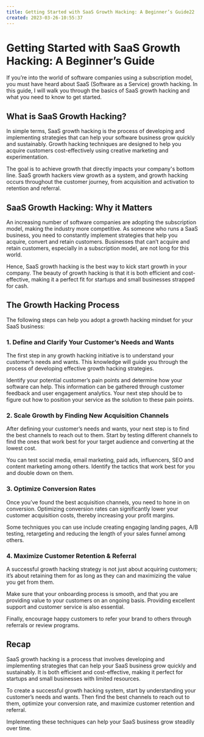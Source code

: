 ```yaml
---
title: Getting Started with SaaS Growth Hacking: A Beginner’s Guide22
created: 2023-03-26-10:55:37
---
```


# Getting Started with SaaS Growth Hacking: A Beginner’s Guide

If you’re into the world of software companies using a subscription model, you must have heard about SaaS (Software as a Service) growth hacking. In this guide, I will walk you through the basics of SaaS growth hacking and what you need to know to get started.

## What is SaaS Growth Hacking?

In simple terms, SaaS growth hacking is the process of developing and implementing strategies that can help your software business grow quickly and sustainably. Growth hacking techniques are designed to help you acquire customers cost-effectively using creative marketing and experimentation.

The goal is to achieve growth that directly impacts your company's bottom line. SaaS growth hackers view growth as a system, and growth hacking occurs throughout the customer journey, from acquisition and activation to retention and referral.

## SaaS Growth Hacking: Why it Matters

An increasing number of software companies are adopting the subscription model, making the industry more competitive. As someone who runs a SaaS business, you need to constantly implement strategies that help you acquire, convert and retain customers. Businesses that can’t acquire and retain customers, especially in a subscription model, are not long for this world.

Hence, SaaS growth hacking is the best way to kick start growth in your company. The beauty of growth hacking is that it is both efficient and cost-effective, making it a perfect fit for startups and small businesses strapped for cash.

## The Growth Hacking Process

The following steps can help you adopt a growth hacking mindset for your SaaS business:

### 1. Define and Clarify Your Customer’s Needs and Wants

The first step in any growth hacking initiative is to understand your customer’s needs and wants. This knowledge will guide you through the process of developing effective growth hacking strategies. 

Identify your potential customer’s pain points and determine how your software can help. This information can be gathered through customer feedback and user engagement analytics. Your next step should be to figure out how to position your service as the solution to these pain points.

### 2. Scale Growth by Finding New Acquisition Channels

After defining your customer’s needs and wants, your next step is to find the best channels to reach out to them. Start by testing different channels to find the ones that work best for your target audience and converting at the lowest cost.

You can test social media, email marketing, paid ads, influencers, SEO and content marketing among others. Identify the tactics that work best for you and double down on them.

### 3. Optimize Conversion Rates

Once you’ve found the best acquisition channels, you need to hone in on conversion. Optimizing conversion rates can significantly lower your customer acquisition costs, thereby increasing your profit margins.

Some techniques you can use include creating engaging landing pages, A/B testing, retargeting and reducing the length of your sales funnel among others.

### 4. Maximize Customer Retention & Referral

A successful growth hacking strategy is not just about acquiring customers; it’s about retaining them for as long as they can and maximizing the value you get from them.

Make sure that your onboarding process is smooth, and that you are providing value to your customers on an ongoing basis. Providing excellent support and customer service is also essential.

Finally, encourage happy customers to refer your brand to others through referrals or review programs.

## Recap

SaaS growth hacking is a process that involves developing and implementing strategies that can help your SaaS business grow quickly and sustainably. It is both efficient and cost-effective, making it perfect for startups and small businesses with limited resources.

To create a successful growth hacking system, start by understanding your customer’s needs and wants. Then find the best channels to reach out to them, optimize your conversion rate, and maximize customer retention and referral.

Implementing these techniques can help your SaaS business grow steadily over time.
